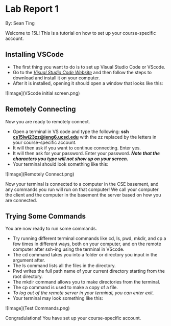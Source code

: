 # **Lab Report 1**
By: Sean Ting

Welcome to 15L! This is a tutorial on how to set up your course-specific account.

## Installing VSCode
* The first thing you want to do is to set up Visual Studio Code or VScode.
* Go to the *[Visual Studio Code Website](https://code.visualstudio.com/)* and then follow the steps to download and install it on your computer.
* After it is installed, opening it should open a window that looks like this:

![Image](VScode initial screen.png)

## Remotely Connecting

Now you are ready to remotely connect.

* Open a terminal in VS code and type the following: **ssh cs15lwi23zz@ieng6.ucsd.edu** with the zz replaced by the letters in your course-specific account.
* It will then ask if you want to continue connecting. Enter yes.
* It will then ask for your password. Enter your password. ***Note that the characters you type will not show up on your screen.***
* Your terminal should look something like this:

![Image](Remotely Connect.png)

Now your terminal is connected to a computer in the CSE basement, and any commands you run will run on that computer! We call your computer the client and the computer in the basement the server based on how you are connected.

## Trying Some Commands

You are now ready to run some commands.

* Try running different terminal commands like cd, ls, pwd, mkdir, and cp a few times in different ways, both on your computer, and on the remote computer after ssh-ing using the terminal in VScode.
* The cd command takes you into a folder or directory you input in the argument after.
* The ls command lists all the files in the directory.
* Pwd writes the full path name of your current directory starting from the root directory.
* The mkdir command allows you to make directories from the terminal.
* The cp command is used to make a copy of a file.
* *To log out of the remote server in your terminal, you can enter exit.*
* Your terminal may look something like this:

![Image](Test Commands.png)

Congradulations! You have set up your course-specific account.
